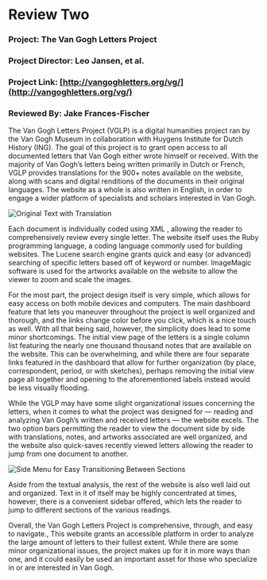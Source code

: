 # Review Two 

### Project: The Van Gogh Letters Project

### Project Director: Leo Jansen, et al.

### Project Link: [http://vangoghletters.org/vg/](http://vangoghletters.org/vg/) 

### Reviewed By: Jake Frances-Fischer

   The Van Gogh Letters Project (VGLP) is a digital humanities project ran by the Van Gogh Museum in collaboration with Huygens Institute for Dutch History (ING). The goal of this project is to grant open access to all documented letters that Van Gogh either wrote himself or received. With the majority of Van Gogh’s letters being written primarily in Dutch or French, VGLP provides translations for the 900+ notes available on the website, along with scans and digital renditions of the documents in their original languages. The website as a whole is also written in English, in order to engage a wider platform of specialists and scholars interested in Van Gogh. 
   
![Original Text with Translation](https://francesfischer.github.io/francesfischer/images/OriginalText.jpg) 

   Each document is individually coded using XML , allowing the reader to comprehensively review every single letter. The website itself  uses the Ruby programming language, a coding language commonly used for building websites. The Lucene search engine grants quick and easy (or advanced) searching of specific letters based off of keyword or number. ImageMagic software is used for the artworks available on the website to allow the viewer to zoom and scale the images. 

   For the most part, the project design itself is very simple, which allows for easy access on both mobile devices and computers. The main dashboard feature that lets you maneuver throughout the project is well organized and thorough, and the links change color before you click, which is a nice touch as well. With all that being said, however, the simplicity does lead to some minor shortcomings. The initial view page of the letters is a single column list featuring the nearly one thousand thousand notes that are available on the website. This can be overwhelming, and while there are four separate links featured in the dashboard that allow for further organization (by place, correspondent, period, or with sketches), perhaps removing the initial view page all together and opening to the aforementioned labels instead would be less visually flooding. 
   
   While the VGLP may have some slight organizational issues concerning the letters, when it comes to what the project was designed for — reading and analyzing Van Gogh’s written and received letters — the website excels. The two option bars permitting the reader to view the document side by side with translations, notes, and artworks associated are well organized, and the website also quick-saves recently viewed letters allowing the reader to jump from one document to another.
   
![Side Menu for Easy Transitioning Between Sections](https://francesfischer.github.io/francesfischer/images/Sidebar.jpg)

   Aside from the textual analysis, the rest of the website is also well laid out and organized. Text in it of itself may be highly concentrated at times, however, there is a convenient sidebar offered, which lets the reader to jump to different sections of the various readings.
   
   Overall, the Van Gogh Letters Project is comprehensive, through, and easy to navigate., This website grants an accessible platform in order to analyze the large amount of letters to their fullest extent. While there are some minor organizational issues, the project makes up for it in more ways than one, and it could easily be used an important asset for those who specialize in or are interested in Van Gogh. 
